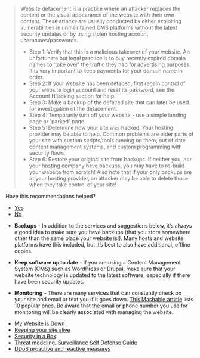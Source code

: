 <blockquote>
<p>Website defacement is a practice where an attacker replaces the content or the visual appearance of the website with their own content. These attacks are usually conducted by either exploiting vulnerabilities in unmaintained CMS platforms without the latest security updates or by using stolen hosting account usernames/passwords.</p>
<ul>
<li>Step 1: Verify that this is a malicious takeover of your website. An unfortunate but legal practice is to buy recently expired domain names to &#39;take over&#39; the traffic they had for advertising purposes. It is very important to keep payments for your domain name in order.</li>
<li>Step 2: If your website has been defaced, first regain control of your website login account and reset its password, see the Account Hijacking section for help.</li>
<li>Step 3: Make a backup of the defaced site that can later be used for investigation of the defacement.</li>
<li>Step 4: Temporarily turn off your website - use a simple landing page or &#39;parked&#39; page.</li>
<li>Step 5: Determine how your site was hacked. Your hosting provider may be able to help. Common problems are older parts of your site with custom scripts/tools running on them, out of date content management systems, and custom programming with security flaws.</li>
<li>Step 6: Restore your original site from backups. If neither you, nor your hosting company have backups, you may have to re-build your website from scratch! Also note that if your only backups are at your hosting provider, an attacker may be able to delete those when they take control of your site!</li>
</ul>
</blockquote>
<p>Have this recommendations helped?</p>
<ul>
<li><a href="../resolved_end">Yes</a></li>
<li><a href="../website_down_end">No</a></li>
</ul>
<ul>
<li><p><strong>Backups</strong> - In addition to the services and suggestions below, it’s always a good idea to make sure you have backups (that you store somewhere other than the same place your website is!). Many hosts and website platforms have this included, but it’s best to also have additional, offline copies.</p>
</li>
<li><p><strong>Keep software up to date</strong> - If you are using a Content Management System (CMS) such as WordPress or Drupal, make sure that your website technology is updated to the latest software, especially if there have been security updates.</p>
</li>
<li><p><strong>Monitoring</strong> - There are many services that can constantly check on your site and email or text you if it goes down. <a href="http://mashable.com/2010/04/09/free-uptime-monitoring/">This Mashable article</a> lists 10 popular ones. Be aware that the email or phone number you use for monitoring will be clearly associated with managing the website.</p>
</li>
</ul>

<ul>
<li><a href="https://github.com/OpenInternet/MyWebsiteIsDown">My Website is Down</a></li>
<li><a href="https://www.eff.org/keeping-your-site-alive">Keeping your site alive</a></li>
<li><a href="https://securityinabox.org/en/chapter_7_2">Security in a Box</a></li>
<li><a href="https://ssd.eff.org/risk/threats">Threat modeling, Surveillance Self Defense Guide</a></li>
<li><a href="https://www.cert.be/files/DDoS-proactive-reactive.pdf">DDoS proactive and reactive measures</a></li>
</ul>
